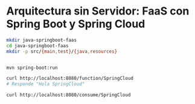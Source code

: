# Arquitectura sin Servidor: FaaS con Spring Boot y Spring Cloud



```bash
mkdir java-springboot-faas 
cd java-springboot-faas
mkdir -p src/{main,test}/{java,resources}


mvn spring-boot:run

curl http://localhost:8080/function/SpringCloud
# Responde "Hola SpringCloud"

curl http://localhost:8080/consume/SpringCloud

```

